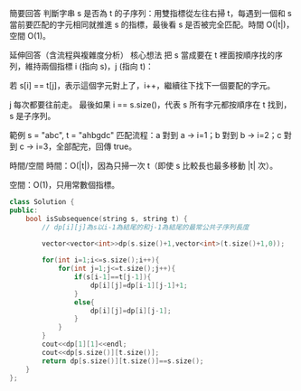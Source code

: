 簡要回答
判斷字串 s 是否為 t 的子序列：用雙指標從左往右掃 t，每遇到一個和 s 當前要匹配的字元相同就推進 s 的指標，最後看 s 是否被完全匹配。時間 O(|t|)，空間 O(1)。

延伸回答（含流程與複雜度分析）
核心想法
把 s 當成要在 t 裡面按順序找的序列，維持兩個指標 i (指向 s)，j (指向 t)：

若 s[i] == t[j]，表示這個字元對上了，i++，繼續往下找下一個要配的字元。

j 每次都要往前走。
最後如果 i == s.size()，代表 s 所有字元都按順序在 t 找到，s 是子序列。

範例
s = "abc", t = "ahbgdc"
匹配流程：a 對到 a → i=1；b 對到 b → i=2；c 對到 c → i=3，全部配完，回傳 true。

時間/空間
時間：O(|t|)，因為只掃一次 t（即使 s 比較長也最多移動 |t| 次）。

空間：O(1)，只用常數個指標。
```cpp
class Solution {
public:
    bool isSubsequence(string s, string t) {
        // dp[i][j]為s以i-1為結尾的和j-1為結尾的最常公共子序列長度

        vector<vector<int>>dp(s.size()+1,vector<int>(t.size()+1,0));
        
        for(int i=1;i<=s.size();i++){
            for(int j=1;j<=t.size();j++){
                if(s[i-1]==t[j-1]){
                    dp[i][j]=dp[i-1][j-1]+1;
                }
                else{
                    dp[i][j]=dp[i][j-1];
                }
            }
        }
        cout<<dp[1][1]<<endl;
        cout<<dp[s.size()][t.size()];
        return dp[s.size()][t.size()]==s.size();
    }
};

```
